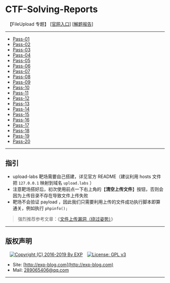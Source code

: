 # CTF-Solving-Reports
　【FileUpload 专题】 [[官网入口](https://github.com/c0ny1/upload-labs)] [[解题报告](http://exp-blog.com/2019/05/26/pid-3820/)]

------

- [Pass-01](https://github.com/lyy289065406/CTF-Solving-Reports/tree/master/upload-labs/Pass-01)
- [Pass-02](https://github.com/lyy289065406/CTF-Solving-Reports/tree/master/upload-labs/Pass-02)
- [Pass-03](https://github.com/lyy289065406/CTF-Solving-Reports/tree/master/upload-labs/Pass-03)
- [Pass-04](https://github.com/lyy289065406/CTF-Solving-Reports/tree/master/upload-labs/Pass-04)
- [Pass-05](https://github.com/lyy289065406/CTF-Solving-Reports/tree/master/upload-labs/Pass-05)
- [Pass-06](https://github.com/lyy289065406/CTF-Solving-Reports/tree/master/upload-labs/Pass-06)
- [Pass-07](https://github.com/lyy289065406/CTF-Solving-Reports/tree/master/upload-labs/Pass-07)
- [Pass-08](https://github.com/lyy289065406/CTF-Solving-Reports/tree/master/upload-labs/Pass-08)
- [Pass-09](https://github.com/lyy289065406/CTF-Solving-Reports/tree/master/upload-labs/Pass-09)
- [Pass-10](https://github.com/lyy289065406/CTF-Solving-Reports/tree/master/upload-labs/Pass-10)
- [Pass-11](https://github.com/lyy289065406/CTF-Solving-Reports/tree/master/upload-labs/Pass-11)
- [Pass-12](https://github.com/lyy289065406/CTF-Solving-Reports/tree/master/upload-labs/Pass-12)
- [Pass-13](https://github.com/lyy289065406/CTF-Solving-Reports/tree/master/upload-labs/Pass-13)
- [Pass-14](https://github.com/lyy289065406/CTF-Solving-Reports/tree/master/upload-labs/Pass-14)
- [Pass-15](https://github.com/lyy289065406/CTF-Solving-Reports/tree/master/upload-labs/Pass-15)
- [Pass-16](https://github.com/lyy289065406/CTF-Solving-Reports/tree/master/upload-labs/Pass-16)
- [Pass-17](https://github.com/lyy289065406/CTF-Solving-Reports/tree/master/upload-labs/Pass-17)
- [Pass-18](https://github.com/lyy289065406/CTF-Solving-Reports/tree/master/upload-labs/Pass-18)
- [Pass-19](https://github.com/lyy289065406/CTF-Solving-Reports/tree/master/upload-labs/Pass-19)
- [Pass-20](https://github.com/lyy289065406/CTF-Solving-Reports/tree/master/upload-labs/Pass-20)

------

## 指引

- upload-labs 靶场需要自己搭建，详见官方 README（建议利用 hosts 文件把 `127.0.0.1` 映射到域名 `upload.labs` ）
- 注意靶场搭好后，初次使用前点一下右上角的【**清空上传文件**】按钮，否则会因为上传目录不存在导致文件上传失败
- 靶场不会验证 payload ，因此我们只需要利用上传的文件成功执行脚本即算通关，例如执行 `phpinfo();`

> 强烈推荐参考文章：《[文件上传漏洞（绕过姿势）](https://thief.one/2016/09/22/%E4%B8%8A%E4%BC%A0%E6%9C%A8%E9%A9%AC%E5%A7%BF%E5%8A%BF%E6%B1%87%E6%80%BB-%E6%AC%A2%E8%BF%8E%E8%A1%A5%E5%85%85/)》

------

## 版权声明

　[![Copyright (C) 2016-2019 By EXP](https://img.shields.io/badge/Copyright%20(C)-2016~2019%20By%20EXP-blue.svg)](http://exp-blog.com)　[![License: GPL v3](https://img.shields.io/badge/License-GPL%20v3-blue.svg)](https://www.gnu.org/licenses/gpl-3.0)
  

- Site: [http://exp-blog.com](http://exp-blog.com) 
- Mail: <a href="mailto:289065406@qq.com?subject=[EXP's Github]%20Your%20Question%20（请写下您的疑问）&amp;body=What%20can%20I%20help%20you?%20（需要我提供什么帮助吗？）">289065406@qq.com</a>


------
